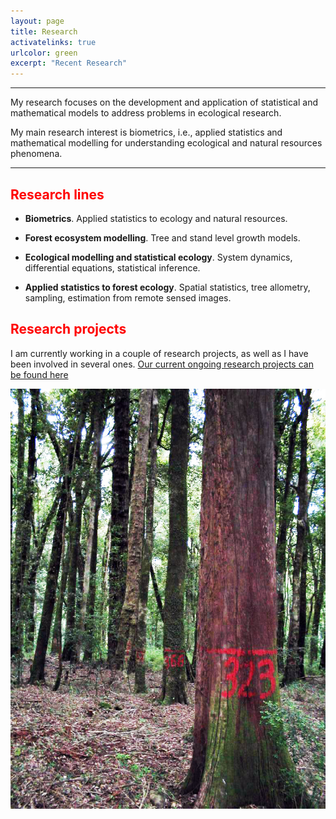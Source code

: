 ```yaml
---
layout: page
title: Research 
activatelinks: true
urlcolor: green
excerpt: "Recent Research"
---
```


<style>H1{color:DarkRed;}</style>
<style>H2{color:Red;}</style>

--------

My research focuses on the development and application of statistical and mathematical models to address problems in ecological research.

My main research interest is biometrics, i.e., applied statistics and mathematical modelling for understanding ecological and natural resources phenomena.


--------



## Research lines

* __Biometrics__. Applied statistics to ecology and natural resources.

* __Forest ecosystem modelling__.  Tree and stand level growth models.

* __Ecological modelling and statistical ecology__. System dynamics, differential equations, statistical inference.

* __Applied statistics to forest ecology__. Spatial statistics, tree allometry, sampling, estimation from remote sensed images.


## Research projects

I am currently working in a couple of research projects, as well as I have been involved in several ones. [Our current ongoing research projects can be found here](./resproj.md)

![](images/pspRuca_old.jpg)

<!-- ### Footer
![](images/droneYo.JPG)
Last updated: August 2020 -->

